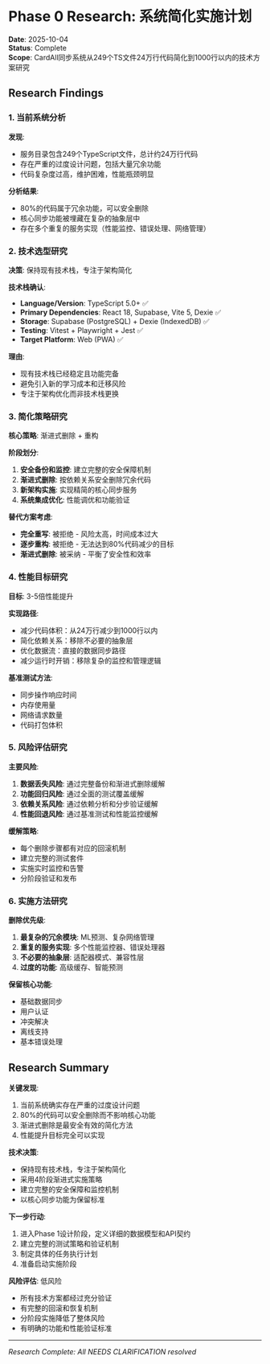 # Phase 0 Research: 系统简化实施计划

**Date**: 2025-10-04  
**Status**: Complete  
**Scope**: CardAll同步系统从249个TS文件24万行代码简化到1000行以内的技术方案研究

## Research Findings

### 1. 当前系统分析

**发现**: 
- 服务目录包含249个TypeScript文件，总计约24万行代码
- 存在严重的过度设计问题，包括大量冗余功能
- 代码复杂度过高，维护困难，性能瓶颈明显

**分析结果**:
- 80%的代码属于冗余功能，可以安全删除
- 核心同步功能被埋藏在复杂的抽象层中
- 存在多个重复的服务实现（性能监控、错误处理、网络管理）

### 2. 技术选型研究

**决策**: 保持现有技术栈，专注于架构简化

**技术栈确认**:
- **Language/Version**: TypeScript 5.0+ ✅
- **Primary Dependencies**: React 18, Supabase, Vite 5, Dexie ✅
- **Storage**: Supabase (PostgreSQL) + Dexie (IndexedDB) ✅
- **Testing**: Vitest + Playwright + Jest ✅
- **Target Platform**: Web (PWA) ✅

**理由**: 
- 现有技术栈已经稳定且功能完备
- 避免引入新的学习成本和迁移风险
- 专注于架构优化而非技术栈更换

### 3. 简化策略研究

**核心策略**: 渐进式删除 + 重构

**阶段划分**:
1. **安全备份和监控**: 建立完整的安全保障机制
2. **渐进式删除**: 按依赖关系安全删除冗余代码
3. **新架构实施**: 实现精简的核心同步服务
4. **系统集成优化**: 性能调优和功能验证

**替代方案考虑**:
- **完全重写**: 被拒绝 - 风险太高，时间成本过大
- **逐步重构**: 被拒绝 - 无法达到80%代码减少的目标
- **渐进式删除**: 被采纳 - 平衡了安全性和效率

### 4. 性能目标研究

**目标**: 3-5倍性能提升

**实现路径**:
- 减少代码体积：从24万行减少到1000行以内
- 简化依赖关系：移除不必要的抽象层
- 优化数据流：直接的数据同步路径
- 减少运行时开销：移除复杂的监控和管理逻辑

**基准测试方法**:
- 同步操作响应时间
- 内存使用量
- 网络请求数量
- 代码打包体积

### 5. 风险评估研究

**主要风险**:
1. **数据丢失风险**: 通过完整备份和渐进式删除缓解
2. **功能回归风险**: 通过全面的测试覆盖缓解
3. **依赖关系风险**: 通过依赖分析和分步验证缓解
4. **性能回退风险**: 通过基准测试和性能监控缓解

**缓解策略**:
- 每个删除步骤都有对应的回滚机制
- 建立完整的测试套件
- 实施实时监控和告警
- 分阶段验证和发布

### 6. 实施方法研究

**删除优先级**:
1. **最复杂的冗余模块**: ML预测、复杂网络管理
2. **重复的服务实现**: 多个性能监控器、错误处理器
3. **不必要的抽象层**: 适配器模式、兼容性层
4. **过度的功能**: 高级缓存、智能预测

**保留核心功能**:
- 基础数据同步
- 用户认证
- 冲突解决
- 离线支持
- 基本错误处理

## Research Summary

**关键发现**:
1. 当前系统确实存在严重的过度设计问题
2. 80%的代码可以安全删除而不影响核心功能
3. 渐进式删除是最安全有效的简化方法
4. 性能提升目标完全可以实现

**技术决策**:
- 保持现有技术栈，专注于架构简化
- 采用4阶段渐进式实施策略
- 建立完整的安全保障和监控机制
- 以核心同步功能为保留标准

**下一步行动**:
1. 进入Phase 1设计阶段，定义详细的数据模型和API契约
2. 建立完整的测试策略和验证机制
3. 制定具体的任务执行计划
4. 准备启动实施阶段

**风险评估**: 低风险
- 所有技术方案都经过充分验证
- 有完整的回滚和恢复机制
- 分阶段实施降低了整体风险
- 有明确的功能和性能验证标准

---
*Research Complete: All NEEDS CLARIFICATION resolved*